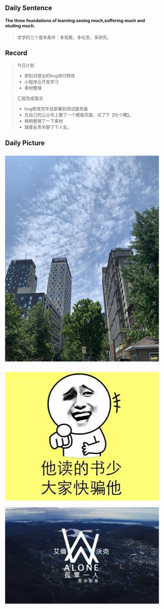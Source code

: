 ## Daily Sentence
#### The three foundations of learning:seeing much,suffering much and studing much.
> 求学的三个基本条件：多观察，多吃苦，多研究。

## Record
> 今日计划
> + 即刻对提出的bug进行修改
> + 小程序云开发学习
> + 素材整理

> 汇报完成情况
> + bug修改完毕且部署到测试服务器
> + 在自己的公众号上整了一个模板页面、试了下【吐个槽】。
> + 稍稍整理了一下素材
> + 跟基友羔羊聊了下人生。

##  Daily Picture

![life](https://github.com/liugezhou/liugezhouImage/blob/master/Diary/2019/06/life0628.jpg)
---
![tucao](https://github.com/liugezhou/liugezhouImage/blob/master/Diary/2019/06/tucao0628.jpg)
---
![tucao](https://github.com/liugezhou/liugezhouImage/blob/master/Diary/2019/06/music0628.jpg)






